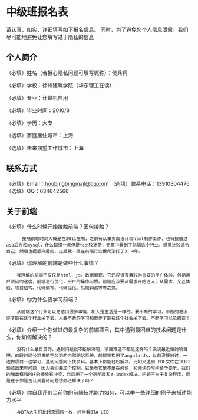 # 中级班报名表

请认真、如实、详细填写如下报名信息。
同时，为了避免您个人信息泄露，我们尽可能地避免让您填写过于隐私的信息

## 个人简介
 
（必填）姓名（若担心隐私问题可填写昵称）：侯兵兵

（必填）学校：徐州建筑学院（华东理工在读）

（必填）专业：计算机应用

（必填）毕业时间：2010/8

（必填）学历：大专

（选填）家庭居住城市：上海

（选填）未来期望工作城市：上海
 
## 联系方式

（必填）Email：houbingbingmail@qq.com
（选填）联系电话：13910304476
（选填）QQ：634642566

## 关于前端

（必填）什么时候开始接触前端？因何接触？

          接触前端时间大概是在2011左右，之前有从事页面设计和html制作工作，也有接触过asp后台和mysql，什么都懂一点但是也比较迷茫，无意中看到了前端这个行业，感觉比较适合自己，然后也挺感兴趣的，之后就一直在前端行业摸爬滚打了3、4年。

（必填）你理解的前端是做些什么事情？

        我理解的前端不仅仅是html，js，数据展现，它还应该有着较为重要的用户体验，包括用户访问的速度，前端进行优化，用户的操作习惯。前端应该要从需求开始进入，从需求、交互体验、项目结构、代码编写、代码优化、后期调试等等之类。

（必填）你为什么要学习前端？

        从前端这个行业可以总结出很多事情，和人是生活是一样的，要不断的学习，不断的进步你才能在这个行业呆下去，人要不断的学习和进步才能在这个社会呆下去。不断学习以及蜕变！

（必填）介绍一个你做过的最复杂的前端项目，其中遇到最困难的技术问题是什么，你如何解决的？

        没有什么最负责的，遇到问题就不断解决吧，项目难道不都是这样吗？说说最近做的项目吧，前段时间公司做航空公司的内部网站系统，前端架构用了angularJs，以前没接触过，一边做项目一边学习，遇到问题网上找资料，基本上都能轻松解决。比如又遇到 PDF文件在IE8下预览出来有问题，因为我们要加个控制，就是看它是不是在阅读，和阅读的时间给予提示，我们的弹出框和PDF的播放有冲突，然后用了一个透明度和z-index解决。问题不在于复杂程度，而是在于你是否认真看待问题想办法解决了吗？

（必填）你自我评价当前你的前端技术能力如何，可以举一些详细的例子来描述能力水平

        与BTA大牛们比起来弱鸡一枚，经常看BTA UED

